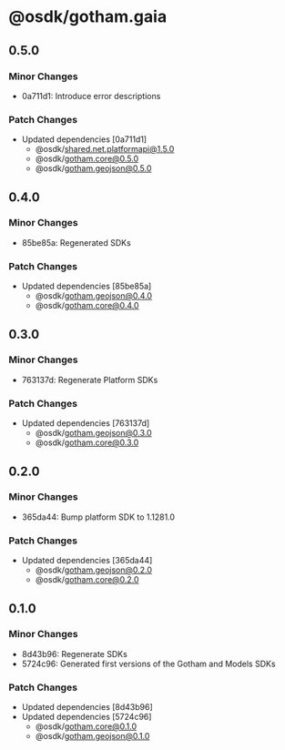 # @osdk/gotham.gaia

## 0.5.0

### Minor Changes

- 0a711d1: Introduce error descriptions

### Patch Changes

- Updated dependencies [0a711d1]
  - @osdk/shared.net.platformapi@1.5.0
  - @osdk/gotham.core@0.5.0
  - @osdk/gotham.geojson@0.5.0

## 0.4.0

### Minor Changes

- 85be85a: Regenerated SDKs

### Patch Changes

- Updated dependencies [85be85a]
  - @osdk/gotham.geojson@0.4.0
  - @osdk/gotham.core@0.4.0

## 0.3.0

### Minor Changes

- 763137d: Regenerate Platform SDKs

### Patch Changes

- Updated dependencies [763137d]
  - @osdk/gotham.geojson@0.3.0
  - @osdk/gotham.core@0.3.0

## 0.2.0

### Minor Changes

- 365da44: Bump platform SDK to 1.1281.0

### Patch Changes

- Updated dependencies [365da44]
  - @osdk/gotham.geojson@0.2.0
  - @osdk/gotham.core@0.2.0

## 0.1.0

### Minor Changes

- 8d43b96: Regenerate SDKs
- 5724c96: Generated first versions of the Gotham and Models SDKs

### Patch Changes

- Updated dependencies [8d43b96]
- Updated dependencies [5724c96]
  - @osdk/gotham.core@0.1.0
  - @osdk/gotham.geojson@0.1.0
